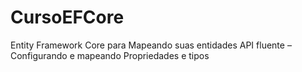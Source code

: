 # CursoEFCore
Entity Framework Core para Mapeando suas entidades
API fluente – Configurando e mapeando Propriedades e tipos
